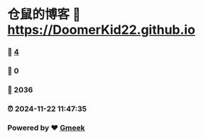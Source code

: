 # 仓鼠的博客 :link: https://DoomerKid22.github.io 
### :page_facing_up: [4](https://DoomerKid22.github.io/tag.html) 
### :speech_balloon: 0 
### :hibiscus: 2036 
### :alarm_clock: 2024-11-22 11:47:35 
### Powered by :heart: [Gmeek](https://github.com/Meekdai/Gmeek)
